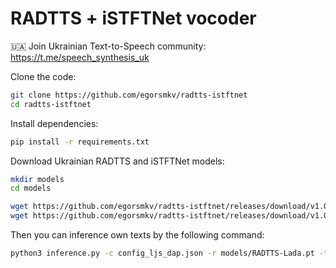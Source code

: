 # RADTTS + iSTFTNet vocoder

🇺🇦 Join Ukrainian Text-to-Speech community: https://t.me/speech_synthesis_uk

Clone the code:

```bash
git clone https://github.com/egorsmkv/radtts-istftnet
cd radtts-istftnet
```

Install dependencies:

```bash
pip install -r requirements.txt
```

Download Ukrainian RADTTS and iSTFTNet models:

```bash
mkdir models
cd models

wget https://github.com/egorsmkv/radtts-istftnet/releases/download/v1.0/iSTFTNet-Vocoder-Lada.pt
wget https://github.com/egorsmkv/radtts-istftnet/releases/download/v1.0/RADTTS-Lada.pt
```

Then you can inference own texts by the following command:

```bash
python3 inference.py -c config_ljs_dap.json -r models/RADTTS-Lada.pt -t test_sentences.txt --vocoder_checkpoint_file models/iSTFTNet-Vocoder-Lada.pt -o results/
```
